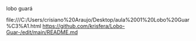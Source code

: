 lobo guará

file:///C:/Users/crisiano%20Araujo/Desktop/aula%2001%20Lobo%20Guar%C3%A1.html
https://github.com/krisfera/Lobo-Guar-/edit/main/README.md
